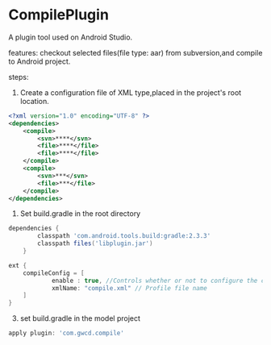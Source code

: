 # CompilePlugin
A plugin tool used on Android Studio.



features:  checkout selected files(file type: aar) from subversion,and compile to Android project.

steps:

1. Create a configuration file of XML type,placed in the project's root location.

```xml
<?xml version="1.0" encoding="UTF-8" ?>
<dependencies>
    <compile>
        <svn>****</svn>
        <file>****</file>
        <file>****</file>
    </compile>
    <compile>
        <svn>***</svn>
        <file>***</file>
    </compile>
</dependencies>
```



1. Set build.gradle in the root directory

```groovy
dependencies {
        classpath 'com.android.tools.build:gradle:2.3.3'
        classpath files('libplugin.jar')
    }

ext {
    compileConfig = [
            enable : true, //Controls whether or not to configure the configuration file
            xmlName: "compile.xml" // Profile file name
    ]
}
```

3. set build.gradle in the model project

```groovy
apply plugin: 'com.gwcd.compile'
```

